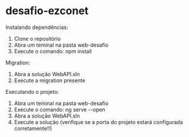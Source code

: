 # desafio-ezconet

Instalando dependências:
1. Clone o repositório
2. Abra um teminal na pasta web-desafio
3. Execute o comando: npm install

Migration:
1. Abra a solução WebAPI.sln
2. Execute a migration presente

Executando o projeto:
1. Abra um teminal na pasta web-desafio
2. Execute o comando: ng serve --open
3. Abra a solução WebAPI.sln
4. Execute a solução (verifique se a porta do projeto estará configurada corretamente!!)
